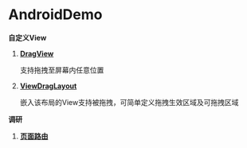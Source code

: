 # AndroidDemo
**自定义View**

1. [**DragView**](https://github.com/MummyDing/AndriodDemo/blob/master/view/src/main/java/com/mummyding/demo/view/DragView.java)

   支持拖拽至屏幕内任意位置

2. [**ViewDragLayout**](https://github.com/MummyDing/AndriodDemo/blob/master/view/src/main/java/com/mummyding/demo/view/ViewDragLayout.java)

   嵌入该布局的View支持被拖拽，可简单定义拖拽生效区域及可拖拽区域

**调研**
1. [**页面路由**](https://github.com/MummyDing/AndriodDemo/tree/master/router/src/main/java/com/mummyding/demo)
